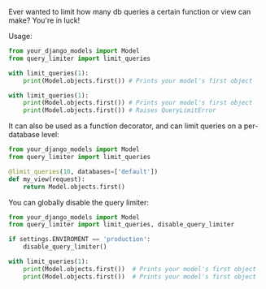 Ever wanted to limit how many db queries a certain function or view can make? 
You're in luck!

Usage:
```python
from your_django_models import Model
from query_limiter import limit_queries

with limit_queries(1):
    print(Model.objects.first()) # Prints your model's first object

with limit_queries(1):
    print(Model.objects.first()) # Prints your model's first object
    print(Model.objects.first()) # Raises QueryLimitError
```

It can also be used as a function decorator, and can limit queries on a per-database level:
```python
from your_django_models import Model
from query_limiter import limit_queries

@limit_queries(10, databases=['default'])
def my_view(request):
    return Model.objects.first()
```

You can globally disable the query limiter:
```python
from your_django_models import Model
from query_limiter import limit_queries, disable_query_limiter

if settings.ENVIROMENT == 'production':
    disable_query_limiter()

with limit_queries(1):
    print(Model.objects.first())  # Prints your model's first object
    print(Model.objects.first())  # Prints your model's first object
```